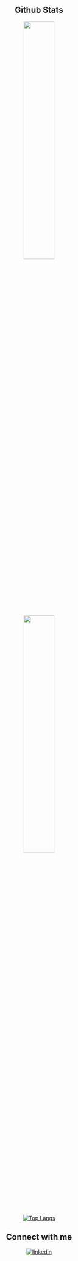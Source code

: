 <div align="center">

## Github Stats  

<div align="center"><img src="https://github-readme-stats.vercel.app/api?username=RamonRossaDePaula&theme=chartreuse-dark&show_icons=true" align="center" width="40%"/>
  
<div align="center"><img src="https://github-readme-streak-stats.herokuapp.com?user=RamonRossaDePaula&theme=chartreuse-dark&hide_border=false&date_format=j%20M%5B%20Y%5D" align="center" width="40%"/>
  
[![Top Langs](https://github-readme-stats.vercel.app/api/top-langs/?username=RamonRossaDePaula&theme=chartreuse-dark&&layout=compact)](https://github.com/anuraghazra/github-readme-stats)

  
  ## Connect with me  

<a href="https://www.linkedin.com/in/ramonrossadepaula" target="_blank">
<img src=https://img.shields.io/badge/linkedin-%231E77B5.svg?&style=for-the-badge&logo=linkedin&logoColor=white alt=linkedin  />
</a>  
</div>  
<br/>                                                 
                                                                    
  
